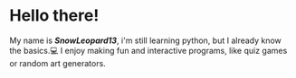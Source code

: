 # Hello there!
My name is ***SnowLeopard13***, i'm still learning python, but I already know the basics.💻
I enjoy making fun and interactive programs, like quiz games or random art generators.
